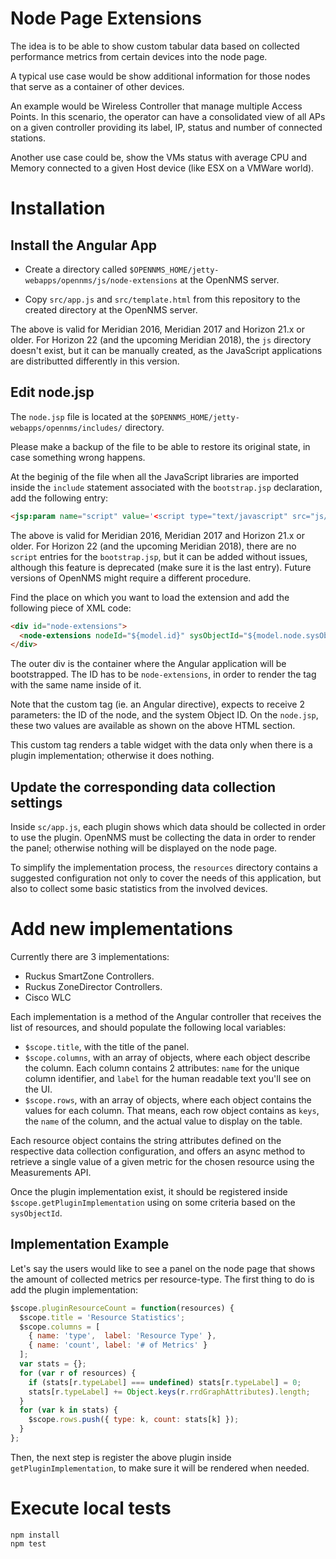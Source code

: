 # Node Page Extensions

The idea is to be able to show custom tabular data based on collected performance metrics from certain devices into the node page.

A typical use case would be show additional information for those nodes that serve as a container of other devices.

An example would be Wireless Controller that manage multiple Access Points. In this scenario, the operator can have a consolidated view of all APs on a given controller providing its label, IP, status and number of connected stations.

Another use case could be, show the VMs status with average CPU and Memory connected to a given Host device (like ESX on a VMWare world).

# Installation

## Install the Angular App

* Create a directory called `$OPENNMS_HOME/jetty-webapps/opennms/js/node-extensions` at the OpenNMS server.

* Copy `src/app.js` and `src/template.html` from this repository to the created directory at the OpenNMS server.

The above is valid for Meridian 2016, Meridian 2017 and Horizon 21.x or older. For Horizon 22 (and the upcoming Meridian 2018), the `js` directory doesn't exist, but it can be manually created, as the JavaScript applications are distributted differently in this version.

## Edit node.jsp

The `node.jsp` file is located at the `$OPENNMS_HOME/jetty-webapps/opennms/includes/` directory.

Please make a backup of the file to be able to restore its original state, in case something wrong happens.

At the beginig of the file when all the JavaScript libraries are imported inside the `include` statement associated with the `bootstrap.jsp` declaration, add the following entry:

```html
<jsp:param name="script" value='<script type="text/javascript" src="js/node-extensions/app.js"></script>' />
```

The above is valid for Meridian 2016, Meridian 2017 and Horizon 21.x or older. For Horizon 22 (and the upcoming Meridian 2018), there are no `script` entries for the `bootstrap.jsp`, but it can be added without issues, although this feature is deprecated (make sure it is the last entry). Future versions of OpenNMS might require a different procedure.

Find the place on which you want to load the extension and add the following piece of XML code:

```html
<div id="node-extensions">
  <node-extensions nodeId="${model.id}" sysObjectId="${model.node.sysObjectId}"/>
</div>
```

The outer div is the container where the Angular application will be bootstrapped. The ID has to be `node-extensions`, in order to render the tag with the same name inside of it.

Note that the custom tag (ie. an Angular directive), expects to receive 2 parameters: the ID of the node, and the system Object ID. On the `node.jsp`, these two values are available as shown on the above HTML section.

This custom tag renders a table widget with the data only when there is a plugin implementation; otherwise it does nothing.

## Update the corresponding data collection settings

Inside `sc/app.js`, each plugin shows which data should be collected in order to use the plugin. OpenNMS must be collecting the data in order to render the panel; otherwise nothing will be displayed on the node page.

To simplify the implementation process, the `resources` directory contains a suggested configuration not only to cover the needs of this application, but also to collect some basic statistics from the involved devices.

# Add new implementations

Currently there are 3 implementations:

* Ruckus SmartZone Controllers.
* Ruckus ZoneDirector Controllers.
* Cisco WLC

Each implementation is a method of the Angular controller that receives the list of resources, and should populate the following local variables:

* `$scope.title`, with the title of the panel.
* `$scope.columns`, with an array of objects, where each object describe the column. Each column contains 2 attributes: `name` for the unique column identifier, and `label` for the human readable text you'll see on the UI.
* `$scope.rows`, with an array of objects, where each object contains the values for each column. That means, each row object contains as `keys`, the `name` of the column, and the actual value to display on the table.

Each resource object contains the string attributes defined on the respective data collection configuration, and offers an async method to retrieve a single value of a given metric for the chosen resource using the Measurements API.

Once the plugin implementation exist, it should be registered inside `$scope.getPluginImplementation` using on some criteria based on the `sysObjectId`.

## Implementation Example

Let's say the users would like to see a panel on the node page that shows the amount of collected metrics per resource-type. The first thing to do is add the plugin implementation:

```javascript
$scope.pluginResourceCount = function(resources) {
  $scope.title = 'Resource Statistics';
  $scope.columns = [
    { name: 'type',  label: 'Resource Type' },
    { name: 'count', label: '# of Metrics' }
  ];
  var stats = {};
  for (var r of resources) {
    if (stats[r.typeLabel] === undefined) stats[r.typeLabel] = 0;
    stats[r.typeLabel] += Object.keys(r.rrdGraphAttributes).length;
  }
  for (var k in stats) {
    $scope.rows.push({ type: k, count: stats[k] });
  }
};
```

Then, the next step is register the above plugin inside `getPluginImplementation`, to make sure it will be rendered when needed.

# Execute local tests

```shell
npm install
npm test
```
